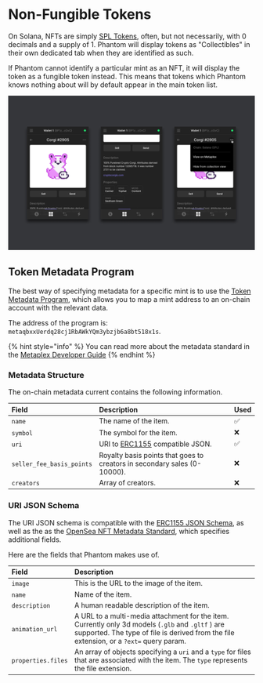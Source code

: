 # Non-Fungible Tokens

On Solana, NFTs are simply [SPL Tokens](https://spl.solana.com/token#example-create-a-non-fungible-token), often, but not necessarily, with 0 decimals and a supply of 1. Phantom will display tokens as "Collectibles" in their own dedicated tab when they are identified as such.

If Phantom cannot identify a particular mint as an NFT, it will display the token as a fungible token instead. This means that tokens which Phantom knows nothing about will by default appear in the main token list.

![An NFT with metadata defined being displayed in Phantom](../../.gitbook/assets/nft-detail-.png)

## Token Metadata Program

The best way of specifying metadata for a specific mint is to use the [Token Metadata Program](https://github.com/metaplex-foundation/metaplex/tree/master/rust/token-metadata/program), which allows you to map a mint address to an on-chain account with the relevant data.

The address of the program is: `metaqbxxUerdq28cj1RbAWkYQm3ybzjb6a8bt518x1s`. 

{% hint style="info" %}
You can read more about the metadata standard in the [Metaplex Developer Guide](https://www.notion.so/Metaplex-Developer-Guide-afefbc19841744c28587ab948a08cfac)
{% endhint %}

### Metadata Structure

The on-chain metadata current contains the following information.

| Field | Description | Used  |
| :--- | :--- | :--- |
| `name` | The name of the item. | ✅ |
| `symbol` | The symbol for the item.  | ❌ |
| `uri` | URI to [ERC1155](https://0xjac.github.io/EIPs/EIPS/eip-1155) compatible JSON. | ✅ |
| `seller_fee_basis_points` | Royalty basis points that goes to creators in secondary sales \(0-10000\). | ❌ |
| `creators` | Array of creators. | ❌ |

### URI JSON Schema

The URI JSON schema is compatible with the [ERC1155 JSON Schema](https://github.com/ethereum/EIPs/blob/master/EIPS/eip-1155.md#erc-1155-metadata-uri-json-schema), as well as the as the [OpenSea NFT Metadata Standard](ashttps://docs.opensea.io/docs/metadata-standards#section-metadata-structure), which specifies additional fields.

Here are the fields that Phantom makes use of.

| Field | Description |
| :--- | :--- |
| `image` | This is the URL to the image of the item. |
| `name` | Name of the item. |
| `description` | A human readable description of the item. |
| `animation_url` | A URL to a multi-media attachment for the item. Currently only 3d models \(`.glb` and `.gltf` \) are supported. The type of file is derived from the file extension, or a `?ext=` query param. |
| `properties.files` | An array of objects specifying a `uri` and a `type` for files that are associated with the item. The `type` represents the file extension. |

  


